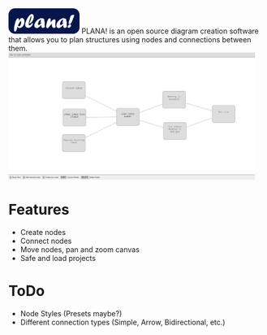 <!--![PLANA!](banner.png)-->

<img src="res/banner.png" height="50">
PLANA! is an open source diagram creation software that allows you to plan structures using nodes and connections between them.

<img src="res/screenshot.png" height="250">

# Features
- Create nodes
- Connect nodes
- Move nodes, pan and zoom canvas
- Safe and load projects

# ToDo
- Node Styles (Presets maybe?)
- Different connection types (Simple, Arrow, Bidirectional, etc.)
